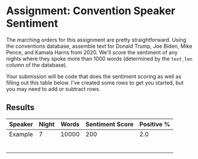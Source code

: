 # Assignment: Convention Speaker Sentiment

The marching orders for this assignment are pretty straightforward. Using the conventions database, 
assemble text for Donald Trump, Joe Biden, Mike Pence, and Kamala Harris from 2020. We'll score the sentiment of
any nights where they spoke more than 1000 words (determined by the `text_len` column of the database). 

Your submission will be code that does the sentiment scoring as well as filling out this table below. I've 
created some rows to get you started, but you may need to add or subtract rows.

## Results

| Speaker  | Night  | Words  |  Sentiment Score | Positive % | 
|---|---|---|---|---|
| Example | 7 | 10000 | 200 | 2.0 | 
|  |  |  |  |  |
|  |  |  |  |  |
|  |  |  |  |  |
|  |  |  |  |  |
|  |  |  |  |  |
|  |  |  |  |  |
